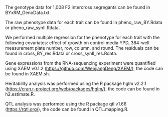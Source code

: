 The genotype data for 1,008 F2 intercross segregants can be found in BYxRM_GenoData.txt.


The raw phenotype data for each trait can be found in pheno_raw_BY.Rdata or pheno_raw_synII.Rdata.


We performed multiple regression for the phenotype for each trait with the following covariates: effect of growth on control media YPD, 384-well measurement plate number, row, column, and round. The residuals can be found in cross_BY_res.Rdata or cross_synII_res.Rdata.


Gene expressions from the RNA-sequencing experiment were quantified using XAEM v0.1.2 (https://github.com/WenjiangDeng/XAEM/), the code can be found in XAEM.sh.


Heritability analysis was performed using the R package hglm v2.2.1 (https://cran.r-project.org/web/packages/hglm/), the code can be found in h2.estimate.R.


QTL analysis was performed using the R package qtl v1.66 (https://rqtl.org/), the code can be found in QTL.mapping.R.

